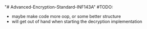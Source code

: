 "# Advanced-Encryption-Standard-INF143A" 
#TODO:
- maybe make code more oop, or some better structure
- will get out of hand when starting the decryption implementation